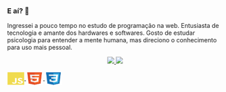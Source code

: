 ### E aí? 👋

Ingressei a pouco tempo no estudo de programação na web. Entusiasta de tecnologia e amante dos hardwares e softwares. Gosto de estudar psicologia para entender a mente humana, mas direciono o conhecimento para uso mais pessoal.

<div align="center">
  <a href="https://github.com/HarllonSM">
  <img height="180em" src="https://github-readme-stats.vercel.app/api?username=harllonsm&show_icons=true&theme=default&include_all_commits=true&count_private=true"/>
  <img height="180em" src="https://github-readme-stats.vercel.app/api/top-langs/?username=harllonsm&layout=compact&langs_count=7&theme=default"/>
</div>
  
<div style="display: inline_block"><br>
  <img align="center" alt="Harllon-Js" height="30" width="40" src="https://raw.githubusercontent.com/devicons/devicon/master/icons/javascript/javascript-plain.svg">
  <img align="center" alt="Harllon-HTML" height="30" width="40" src="https://raw.githubusercontent.com/devicons/devicon/master/icons/html5/html5-original.svg">
  <img align="center" alt="Harllon-CSS" height="30" width="40" src="https://raw.githubusercontent.com/devicons/devicon/master/icons/css3/css3-original.svg">
</div>




